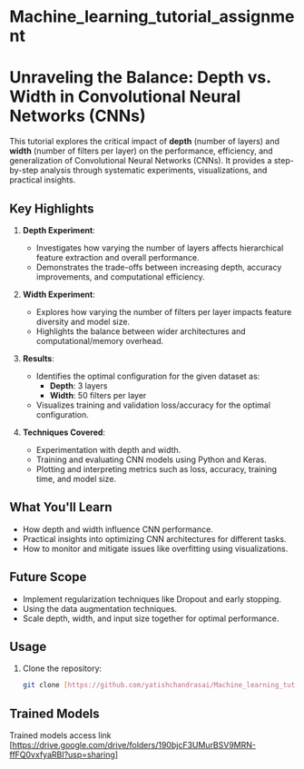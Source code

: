 # Machine_learning_tutorial_assignment

# Unraveling the Balance: Depth vs. Width in Convolutional Neural Networks (CNNs)

This tutorial explores the critical impact of **depth** (number of layers) and **width** (number of filters per layer) on the performance, efficiency, and generalization of Convolutional Neural Networks (CNNs). It provides a step-by-step analysis through systematic experiments, visualizations, and practical insights.

## **Key Highlights**
1. **Depth Experiment**:
   - Investigates how varying the number of layers affects hierarchical feature extraction and overall performance.
   - Demonstrates the trade-offs between increasing depth, accuracy improvements, and computational efficiency.

2. **Width Experiment**:
   - Explores how varying the number of filters per layer impacts feature diversity and model size.
   - Highlights the balance between wider architectures and computational/memory overhead.

3. **Results**:
   - Identifies the optimal configuration for the given dataset as:
     - **Depth**: 3 layers
     - **Width**: 50 filters per layer
   - Visualizes training and validation loss/accuracy for the optimal configuration.

4. **Techniques Covered**:
   - Experimentation with depth and width.
   - Training and evaluating CNN models using Python and Keras.
   - Plotting and interpreting metrics such as loss, accuracy, training time, and model size.

## **What You'll Learn**
- How depth and width influence CNN performance.
- Practical insights into optimizing CNN architectures for different tasks.
- How to monitor and mitigate issues like overfitting using visualizations.

## **Future Scope**
- Implement regularization techniques like Dropout and early stopping.
- Using the data augmentation techniques.
- Scale depth, width, and input size together for optimal performance.

## **Usage**
1. Clone the repository:
   ```bash
   git clone [https://github.com/yatishchandrasai/Machine_learning_tutorial_assignment.git]
## **Trained Models**
Trained models access link [https://drive.google.com/drive/folders/190bjcF3UMurBSV9MRN-ffFQ0vxfyaRBI?usp=sharing]
